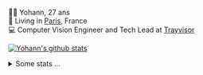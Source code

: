 <p>
  👨🏻 <bold>Yohann</bold>, 27 ans<br/>
  💼 Living in <a href="https://www.google.com/maps?q=paris">Paris</a>, France<br/>
  💻 Computer Vision Engineer and Tech Lead at <a href="https://trayvisor.com/">Trayvisor</a><br/>
</p>

<a href="https://github.com/anuraghazra/github-readme-stats"><img align="center" src="https://github-readme-stats-go94hl40s-yohann84l.vercel.app//api?username=yohann84L&show_icons=true&include_all_commits=true" alt="Yohann's github stats" /> </a>


<details>
  <summary>Some stats ...</summary><br/>
  

<!--START_SECTION:waka-->
![Code Time](http://img.shields.io/badge/Code%20Time-583%20hrs%2045%20mins-blue)

![Profile Views](http://img.shields.io/badge/Profile%20Views-0-blue)

**🐱 My GitHub Data** 

> 📦 440.5 kB Used in GitHub's Storage 
 > 
> 🏆 296 Contributions in the Year 2023
 > 
> 🚫 Not Opted to Hire
 > 
> 📜 24 Public Repositories 
 > 
> 🔑 21 Private Repositories 
 > 
**I'm an Early 🐤** 

```text
🌞 Morning                9153 commits        ████████░░░░░░░░░░░░░░░░░   31.58 % 
🌆 Daytime                16307 commits       ██████████████░░░░░░░░░░░   56.26 % 
🌃 Evening                3374 commits        ███░░░░░░░░░░░░░░░░░░░░░░   11.64 % 
🌙 Night                  151 commits         ░░░░░░░░░░░░░░░░░░░░░░░░░   00.52 % 
```
📅 **I'm Most Productive on Wednesday** 

```text
Monday                   5178 commits        ████░░░░░░░░░░░░░░░░░░░░░   17.86 % 
Tuesday                  5276 commits        █████░░░░░░░░░░░░░░░░░░░░   18.20 % 
Wednesday                6615 commits        ██████░░░░░░░░░░░░░░░░░░░   22.82 % 
Thursday                 6487 commits        ██████░░░░░░░░░░░░░░░░░░░   22.38 % 
Friday                   5071 commits        ████░░░░░░░░░░░░░░░░░░░░░   17.50 % 
Saturday                 139 commits         ░░░░░░░░░░░░░░░░░░░░░░░░░   00.48 % 
Sunday                   219 commits         ░░░░░░░░░░░░░░░░░░░░░░░░░   00.76 % 
```


📊 **This Week I Spent My Time On** 

```text
🕑︎ Time Zone: Europe/Paris

💬 Programming Languages: 
Python                   8 hrs 18 mins       ███████████████░░░░░░░░░░   58.85 % 
Jupyter                  1 hr 57 mins        ███░░░░░░░░░░░░░░░░░░░░░░   13.88 % 
Docker                   1 hr 54 mins        ███░░░░░░░░░░░░░░░░░░░░░░   13.55 % 
requirements.txt         25 mins             █░░░░░░░░░░░░░░░░░░░░░░░░   03.06 % 
JavaScript               20 mins             █░░░░░░░░░░░░░░░░░░░░░░░░   02.44 % 

🔥 Editors: 
PyCharm                  13 hrs 20 mins      ████████████████████████░   94.53 % 
WebStorm                 31 mins             █░░░░░░░░░░░░░░░░░░░░░░░░   03.74 % 
VS Code                  14 mins             ░░░░░░░░░░░░░░░░░░░░░░░░░   01.73 % 

💻 Operating System: 
Mac                      14 hrs 6 mins       █████████████████████████   100.00 % 
```

**I Mostly Code in Python** 

```text
Python                   20 repos            █████████████░░░░░░░░░░░░   51.28 % 
Jupyter Notebook         3 repos             ██░░░░░░░░░░░░░░░░░░░░░░░   07.69 % 
HTML                     2 repos             █░░░░░░░░░░░░░░░░░░░░░░░░   05.13 % 
JavaScript               2 repos             █░░░░░░░░░░░░░░░░░░░░░░░░   05.13 % 
Shell                    1 repo              █░░░░░░░░░░░░░░░░░░░░░░░░   02.56 % 
```




 Last Updated on 19/05/2023 00:25:28 UTC
<!--END_SECTION:waka-->
